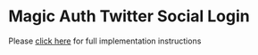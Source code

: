 # Magic Auth Twitter Social Login

Please [click here](https://magic.link/docs/auth/login-methods/social-logins/integration/social-providers/twitter) for full implementation instructions
